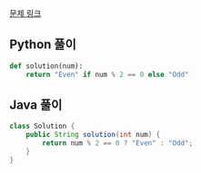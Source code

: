 [문제 링크](https://programmers.co.kr/learn/courses/30/lessons/12937)


## Python 풀이
```python
def solution(num):
    return "Even" if num % 2 == 0 else "Odd"
```

## Java 풀이
```java
class Solution {
    public String solution(int num) {
        return num % 2 == 0 ? "Even" : "Odd";
    }   
}
```